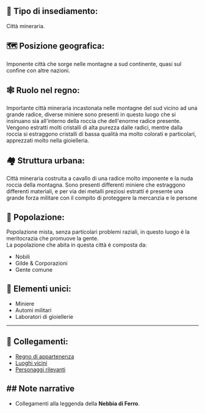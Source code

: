 ## 🏰 Tipo di insediamento:
Città mineraria.

## 🗺️ Posizione geografica:
Imponente città che sorge nelle montagne a sud continente, quasi sul confine con altre nazioni.

## 🕸️ Ruolo nel regno:  
Importante città mineraria incastonata nelle montagne del sud vicino ad una grande radice, diverse miniere sono presenti in questo luogo che si insinuano sia all'interno della roccia che dell'enorme radice presente. Vengono estratti molti cristalli di alta purezza dalle radici, mentre dalla roccia si estraggono cristalli di bassa qualità ma molto colorati e particolari, apprezzati molto nella gioielleria.

## 🏘️ Struttura urbana:  
Città mineraria costruita a cavallo di una radice molto imponente e la nuda roccia della montagna. Sono presenti differenti miniere che estraggono differenti materiali, e per via dei metalli preziosi estratti é presente una grande forza militare con il compito di proteggere la mercanzia e le persone

## 👥 Popolazione:  
Popolazione mista, senza particolari problemi raziali, in questo luogo é la meritocrazia che promuove la gente.  
La popolazione che abita in questa città é composta da:

- Nobili
- Gilde & Corporazioni
- Gente comune

## 🗿 Elementi unici:

- Miniere
- Automi militari
- Laboratori di gioiellerie

---
## 🔗 Collegamenti:

- [Regno di appartenenza](app://obsidian.md/Regno%20di%20appartenenza)
- [Luoghi vicini](app://obsidian.md/Luoghi%20vicini)
- [Personaggi rilevanti](app://obsidian.md/Personaggi%20rilevanti)

## ## Note narrative
- Collegamenti alla leggenda della **Nebbia di Ferro**.